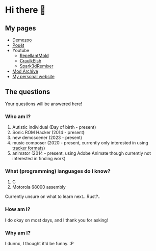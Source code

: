 # Hi there 👋

## My pages

* [Demozoo](https://demozoo.org/sceners/139679/)
* [Pouët](https://www.pouet.net/user.php?who=106679)
* Youtube
  * [RepellantMold](https://www.youtube.com/channel/UCLeZ09MUJv3Ieyf-F0I7Riw)
  * [CraulkEjsh](https://www.youtube.com/channel/UCGq06MV-1hBF4gr3ZASP_GQ)
  * [Spark3dRemixer](https://www.youtube.com/channel/UCWOhWDgSp1knJkxIFDtBoBA)
* [Mod Archive](https://modarchive.org/index.php?request=view_profile&query=93600)
* [My personal website](https://repellantmold.neocities.org/)

## The questions

Your questions will be answered here!

### Who am I?

1. Autistic individual (Day of birth - present)
3. Sonic ROM Hacker (2014 - present)
3. new demoscener (2023 - present)
7. music composer (2020 - present, currently only interested in using [tracker formats](https://en.wikipedia.org/wiki/Module_file))
4. animator (2014 - present, using Adobe Animate though currently not interested in finding work)

### What (programming) languages do I know?

1. C
2. Motorola 68000 assembly

Currently unsure on what to learn next...Rust?..

### How am I?

I do okay on most days, and I thank you for asking!

### Why am I?

I dunno, I thought it'd be funny. :P
